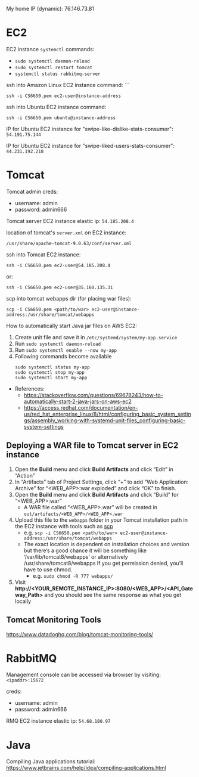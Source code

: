 
My home IP (dynamic): 76.146.73.81


# EC2

EC2 instance `systemctl` commands:
- `sudo systemctl daemon-reload`
- `sudo systemctl restart tomcat`
- `systemctl status rabbitmq-server`

ssh into Amazon Linux EC2 instance command: ```
```
ssh -i CS6650.pem ec2-user@instance-address
```

ssh into Ubuntu EC2 instance command:
```
ssh -i CS6650.pem ubuntu@instance-address
```

IP for Ubuntu EC2 instance for "swipe-like-dislike-stats-consumer": `54.191.75.144`

IP for Ubuntu EC2 instance for "swipe-liked-users-stats-consumer": `44.231.192.218`

# Tomcat

Tomcat admin creds:
- username: admin
- password: admin666

Tomcat server EC2 instance elastic ip: `54.185.208.4`

location of tomcat's `server.xml` on EC2 instance:
```
/usr/share/apache-tomcat-9.0.63/conf/server.xml
```

ssh into Tomcat EC2 instance:
```
ssh -i CS6650.pem ec2-user@54.185.208.4
```
or:
```
ssh -i CS6650.pem ec2-user@35.160.135.31
```


scp into tomcat webapps dir (for placing war files):
```
scp -i CS6650.pem <path/to/war> ec2-user@instance-address:/usr/share/tomcat/webapps
```

How to automatically start Java jar files on AWS EC2:
1) Create unit file and save it in `/etc/systemd/system/my-app.service`
2) Run `sudo systemctl daemon-reload`
3) Run `sudo systemctl enable --now my-app`
4) Following commands become available
	```
	sudo systemctl status my-app
	sudo systemctl stop my-app
	sudo systemctl start my-app
	```
- References:
	- https://stackoverflow.com/questions/69678243/how-to-automatically-start-2-java-jars-on-aws-ec2
	- https://access.redhat.com/documentation/en-us/red_hat_enterprise_linux/8/html/configuring_basic_system_settings/assembly_working-with-systemd-unit-files_configuring-basic-system-settings



## Deploying a WAR file to Tomcat server in EC2 instance 

1) Open the **Build** menu and click **Build Artifacts** and click “Edit” in “Action”
2) In “Artifacts” tab of Project Settings, click “+” to add “Web Application: Archive” for “<WEB_APP>:war exploded” and click “OK” to finish. 
3) Open the **Build** menu and click **Build Artifacts** and click “Build” for “<WEB_APP>:war”
	- A WAR file called “<WEB_APP>.war” will be created in `out/artifacts/<WEB_APP>/<WEB_APP>.war`
4) Upload this file to the `webapps` folder in your Tomcat installation path in the EC2 instance with tools such as [scp](http://man7.org/linux/man-pages/man1/scp.1.html)
	- e.g. `scp -i CS6650.pem <path/to/war> ec2-user@instance-address:/usr/share/tomcat/webapps`
	- The exact location is dependent on installation choices and version but there’s a good chance it will be something like ‘/var/lib/tomcat8/webapps’ or alternatively /usr/share/tomcat8/webapps If you get permission denied, you’ll have to use chmod.
		- e.g. `sudo chmod -R 777 webapps/`
5) Visit **http://<YOUR_REMOTE_INSTANCE_IP>:8080/<WEB_APP>/<API_Gateway_Path>** and you should see the same response as what you get locally

## Tomcat Monitoring Tools

https://www.datadoghq.com/blog/tomcat-monitoring-tools/



# RabbitMQ

Management console can be accessed via browser by visiting: `<ipaddr>:15672`

creds:
- username: admin
- password: admin666

RMQ EC2 instance elastic ip: `54.68.180.97`


# Java

Compiling Java applications tutorial: https://www.jetbrains.com/help/idea/compiling-applications.html